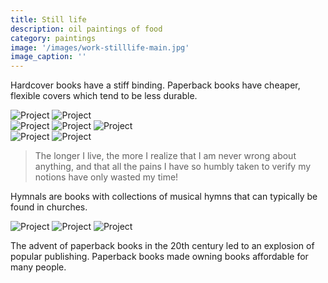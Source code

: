 ```yaml
---
title: Still life
description: oil paintings of food 
category: paintings
image: '/images/work-stilllife-main.jpg'
image_caption: ''
---
```


Hardcover books have a stiff binding. Paperback books have cheaper, flexible covers which tend to be less durable.

<div class="gallery-box">
  <div class="gallery">
    <img src="/images/work-granate-1.jpg" loading="lazy" alt="Project">
    <img src="/images/work-granate-2.jpg" loading="lazy" alt="Project">
  </div>
</div>

<div class="gallery-box">
  <div class="gallery">
    <img src="/images/work-lemon-2.jpg" loading="lazy" alt="Project">
    <img src="/images/work-lemon-1.jpg" loading="lazy" alt="Project">
    <img src="/images/work-lemon-3.jpg" loading="lazy" alt="Project">
  </div>
</div>

<div class="gallery-box">
  <div class="gallery">
    <img src="/images/work-peaches-1.jpg" loading="lazy" alt="Project">
    <img src="/images/work-peaches-2.jpg" loading="lazy" alt="Project">
  </div>
</div>

> The longer I live, the more I realize that I am never wrong about anything, and that all the pains I have so humbly taken to verify my notions have only wasted my time!

Hymnals are books with collections of musical hymns that can typically be found in churches. 

<div class="gallery-box">
  <div class="gallery">
    <img src="/images/work-shrimp-2.jpg" loading="lazy" alt="Project">
    <img src="/images/work-shrimp-1.jpg" loading="lazy" alt="Project">
    <img src="/images/work-shrimp-3.jpg" loading="lazy" alt="Project">
  </div>
</div>

The advent of paperback books in the 20th century led to an explosion of popular publishing. Paperback books made owning books affordable for many people. 